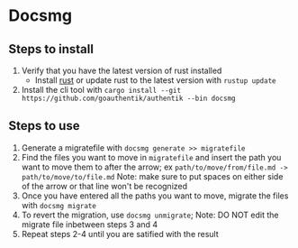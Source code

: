 # Docsmg

## Steps to install

1. Verify that you have the latest version of rust installed
    - Install [rust](rustup.rs) or update rust to the latest version with `rustup update`
2. Install the cli tool with `cargo install --git https://github.com/goauthentik/authentik --bin docsmg`

## Steps to use

1. Generate a migratefile with `docsmg generate >> migratefile`
2. Find the files you want to move in `migratefile` and insert the path you want to move them to after the arrow; ex `path/to/move/from/file.md -> path/to/move/to/file.md` Note: make sure to put spaces on either side of the arrow or that line won't be recognized
3. Once you have entered all the paths you want to move, migrate the files with `docsmg migrate`
4. To revert the migration, use `docsmg unmigrate`; Note: DO NOT edit the migrate file inbetween steps 3 and 4
5. Repeat steps 2-4 until you are satified with the result
